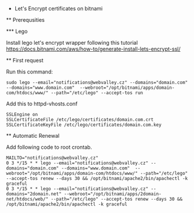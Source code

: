 * Let's Encrypt certificates on bitnami

** Prerequsities

*** Lego

Install lego let's encrypt wrapper following this tutorial https://docs.bitnami.com/aws/how-to/generate-install-lets-encrypt-ssl/

** First request

Run this command:

```
sudo lego --email="notifications@webvalley.cz" --domains="domain.com" --domains="www.domain.com"  --webroot="/opt/bitnami/apps/domain-com/htdocs/www/" --path="/etc/lego" --accept-tos run
```

Add this to httpd-vhosts.conf

```
SSLEngine on
SSLCertificateFile /etc/lego/certificates/domain.com.crt
SSLCertificateKeyFile /etc/lego/certificates/domain.com.key
```

** Automatic Renewal

Add following code to root crontab.

```
MAILTO="notifications@webvalley.cz"
0 3 */15 * * lego --email="notifications@webvalley.cz" --domains="domain.com" --domains="www.domain.com"  --webroot="/opt/bitnami/apps/domain-com/htdocs/www/" --path="/etc/lego" --accept-tos renew --days 30 && /opt/bitnami/apache2/bin/apachectl -k graceful
0 3 */15 * * lego --email="notifications@webvalley.cz" --domains="2domain.net" --webroot="/opt/bitnami/apps/2domain-net/htdocs/web/" --path="/etc/lego" --accept-tos renew --days 30 && /opt/bitnami/apache2/bin/apachectl -k graceful
```


